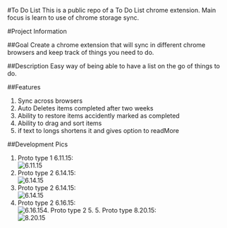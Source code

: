 #To Do List 
This is a public repo of a To Do List chrome extension.
Main focus is learn to use of chrome storage sync.

#Project Information 

##Goal
Create a chrome extension that will sync in different chrome browsers and keep track of things you need to do.

##Description
Easy way of being able to have a list on the go of things to do.

##Features
1. Sync across browsers
2. Auto Deletes items completed after two weeks
3. Ability to restore items accidently marked as completed
4. Ability to drag and sort items
5. if text to longs shortens it and gives option to readMore

##Development Pics

1. Proto type 1 6.11.15:  
![6.11.15](http://i.gyazo.com/93d5df9951d29d712140f9e2a44b2447.png "Proto type 1 6.11.15")
2. Proto type 2 6.14.15:  
![6.14.15](http://i.gyazo.com/ccc8be21e1f919f80e3ea7f144d135a3.png "See More feature 6.14.15")
3. Proto type 2 6.14.15:  
![6.14.15](http://i.gyazo.com/192f8b2aa9dbfd693cfe4e7c821a4d09.png "Unorderlist and checkbox feature 6.14.15")
4. Proto type 2 6.16.15:  
![6.16.15](http://i.gyazo.com/e3a2eb51a5028d170daf42d59003d81a.png "edit button and new UI class 6.16.15")4. Proto type 2 5. 5. Proto type 8.20.15:  
![8.20.15](https://i.gyazo.com/ba4dcb96dbb8f5ba8492d53fdcae2af6.gif "edit button and functionality")
